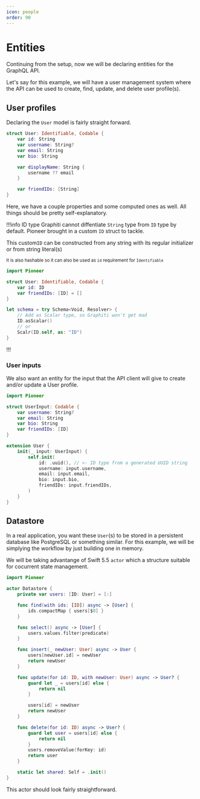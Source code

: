 ```yaml
---
icon: people
order: 90
---
```


# Entities

Continuing from the setup, now we will be declaring entities for the GraphQL API.

Let's say for this example, we will have a user management system where the API can be used to create, find, update, and delete user profile(s).

## User profiles

Declaring the `User` model is fairly straight forward.

```swift User.swift
struct User: Identifiable, Codable {
    var id: String
    var username: String?
    var email: String
    var bio: String

    var displayName: String {
        username ?? email
    }

    var friendIDs: [String]
}
```

Here, we have a couple properties and some computed ones as well. All things should be pretty self-explanatory.

!!!info ID type
Graphiti cannot diffentiate `String` type from `ID` type by default. Pioneer brought in a custom `ID` struct to tackle.

This custom`ID` can be constructed from any string with its regular initializer or from string literal(s)

<sub>It is also hashable so it can also be used as `id` requirement for `Identifiable`</sub>

```swift
import Pioneer

struct User: Identifiable, Codable {
    var id: ID
    var friendIDs: [ID] = []
}

let schema = try Schema<Void, Resolver> {
    // Add as Scalar type, so Graphiti won't get mad
    ID.asScalar()
    // or
    Scalr(ID.self, as: "ID")
}
```

!!!

### User inputs

We also want an entity for the input that the API client will give to create and/or update a User profile.

```swift
import Pioneer

struct UserInput: Codable {
    var username: String?
    var email: String
    var bio: String
    var friendIDs: [ID]
}

extension User {
    init(_ input: UserInput) {
        self.init(
            id: .uuid(), // <- ID type from a generated UUID string
            username: input.username,
            email: input.email,
            bio: input.bio,
            friendIDs: input.friendIDs,
        )
    }
}
```

## Datastore

In a real application, you want these `User`(s) to be stored in a persistent database like PostgreSQL or something similar. For this example, we will be simplying the workflow by just building one in memory.

We will be taking advantange of Swift 5.5 `actor` which a structure suitable for cocurrent state management.

```swift
import Pioneer

actor Datastore {
    private var users: [ID: User] = [:]

    func find(with ids: [ID]) async -> [User] {
        ids.compactMap { users[$0] }
    }

    func select() async -> [User] {
        users.values.filter(predicate)
    }

    func insert(_ newUser: User) async -> User {
        users[newUser.id] = newUser
        return newUser
    }

    func update(for id: ID, with newUser: User) async -> User? {
        guard let _ = users[id] else {
            return nil
        }

        users[id] = newUser
        return newUser
    }

    func delete(for id: ID) async -> User? {
        guard let user = users[id] else {
            return nil
        }
        users.removeValue(forKey: id)
        return user
    }

    static let shared: Self = .init()
}
```

This actor should look fairly straightforward.
